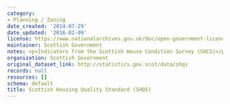```yaml
---
category:
- Planning / Zoning
date_created: '2014-07-29'
date_updated: '2016-02-09'
license: https://www.nationalarchives.gov.uk/doc/open-government-licence/version/3/
maintainer: Scottish Government
notes: <p>Indicators from the Scottish House Condition Survey (SHCS)</p>
organization: Scottish Government
original_dataset_link: http://statistics.gov.scot/data/shqs
records: null
resources: []
schema: default
title: Scottish Housing Quality Standard (SHQS)
---
```

